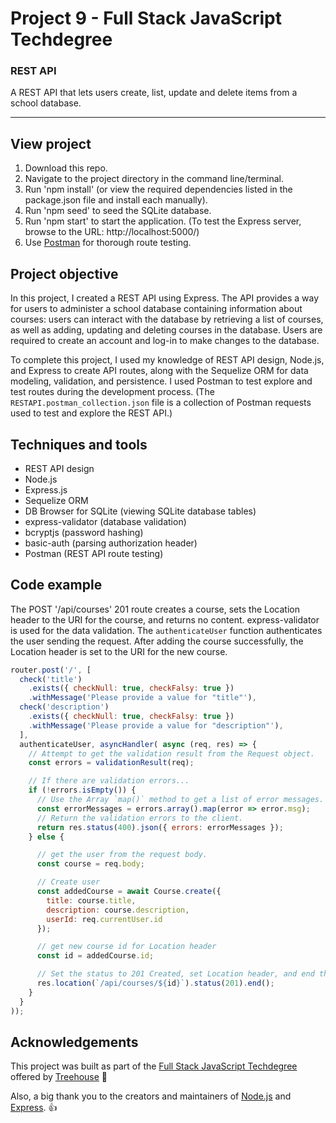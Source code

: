 # Project 9 - Full Stack JavaScript Techdegree

### REST API
A REST API that lets users create, list, update and delete items from a school database.

---

## View project
1. Download this repo.
2. Navigate to the project directory in the command line/terminal.
3. Run 'npm install' (or view the required dependencies listed in the package.json file and install each manually).
4. Run 'npm seed' to seed the SQLite database.
5. Run 'npm start' to start the application. (To test the Express server, browse to the URL: http://localhost:5000/)
6. Use [Postman](https://www.getpostman.com/) for thorough route testing.

<!-- TODO: Set up live version using Heroku -->
<!-- :mag: Live version available at [nickhericks.github.io/techdegree-project-6/](https://nickhericks.github.io/techdegree-project-6/) -->

## Project objective
In this project, I created a REST API using Express. The API provides a way for users to administer a school database containing information about courses: users can interact with the database by retrieving a list of courses, as well as adding, updating and deleting courses in the database. Users are required to create an account and log-in to make changes to the database.

To complete this project, I used my knowledge of REST API design, Node.js, and Express to create API routes, along with the Sequelize ORM for data modeling, validation, and persistence. I used Postman to test explore and test routes during the development process. (The `RESTAPI.postman_collection.json` file is a collection of Postman requests used to test and explore the REST API.)

## Techniques and tools
- REST API design
- Node.js
- Express.js
- Sequelize ORM
- DB Browser for SQLite (viewing SQLite database tables)
- express-validator (database validation)
- bcryptjs (password hashing)
- basic-auth (parsing authorization header)
- Postman (REST API route testing)

## Code example
The POST '/api/courses' 201 route creates a course, sets the Location header to the URI for the course, and returns no content. express-validator is used for the data validation. The `authenticateUser` function authenticates the user sending the request. After adding the course successfully, the Location header is set to the URI for the new course.

```javascript
router.post('/', [
  check('title')
    .exists({ checkNull: true, checkFalsy: true })
    .withMessage('Please provide a value for "title"'),
  check('description')
    .exists({ checkNull: true, checkFalsy: true })
    .withMessage('Please provide a value for "description"'),
  ],
  authenticateUser, asyncHandler( async (req, res) => {
    // Attempt to get the validation result from the Request object.
    const errors = validationResult(req);

    // If there are validation errors...
    if (!errors.isEmpty()) {
      // Use the Array `map()` method to get a list of error messages.
      const errorMessages = errors.array().map(error => error.msg);
      // Return the validation errors to the client.
      return res.status(400).json({ errors: errorMessages });
    } else {

      // get the user from the request body.
      const course = req.body;

      // Create user
      const addedCourse = await Course.create({
        title: course.title,
        description: course.description,
        userId: req.currentUser.id
      });

      // get new course id for Location header
      const id = addedCourse.id;

      // Set the status to 201 Created, set Location header, and end the response.
      res.location(`/api/courses/${id}`).status(201).end();
    }
  }
));
```

## Acknowledgements
This project was built as part of the [Full Stack JavaScript Techdegree](https://join.teamtreehouse.com/techdegree/) offered by [Treehouse](https://teamtreehouse.com) :raised_hands:

Also, a big thank you to the creators and maintainers of [Node.js](https://nodejs.org/en/) and [Express](https://expressjs.com/). 👍